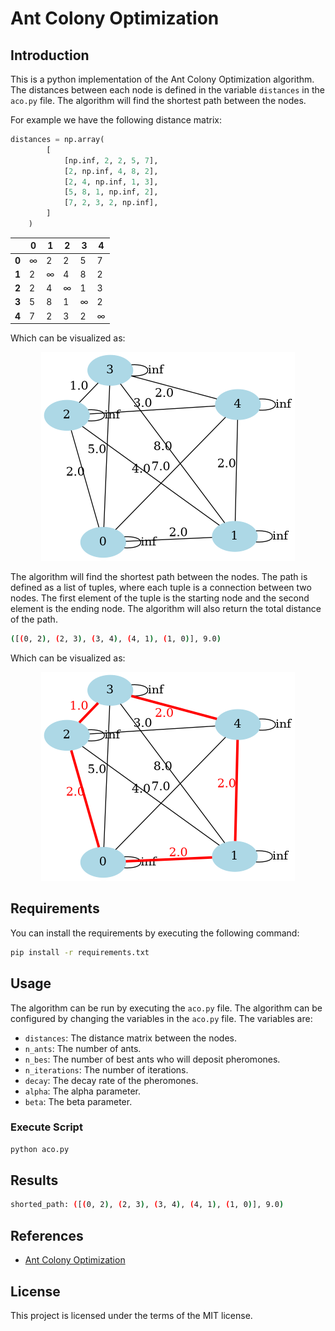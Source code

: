 # Ant Colony Optimization

## Introduction

This is a python implementation of the Ant Colony Optimization algorithm. The distances between each node is defined in the variable `distances` in the `aco.py` file. The algorithm will find the shortest path between the nodes.

For example we have the following distance matrix:

```python
distances = np.array(
        [
            [np.inf, 2, 2, 5, 7],
            [2, np.inf, 4, 8, 2],
            [2, 4, np.inf, 1, 3],
            [5, 8, 1, np.inf, 2],
            [7, 2, 3, 2, np.inf],
        ]
    )
```

|       | **0** | **1** | **2** | **3** | **4** |
|-------|-------|-------|-------|-------|-------|
| **0** | $\infty$   | 2     | 2     | 5     | 7     |
| **1** | 2     | $\infty$    | 4     | 8     | 2     |
| **2** | 2     | 4     | $\infty$    | 1     | 3     |
| **3** | 5     | 8     | 1     | $\infty$    | 2     |
| **4** | 7     | 2     | 3     | 2     | $\infty$    |

Which can be visualized as:

<p align="center">
  <img src="plots/network.png" />
</p>

The algorithm will find the shortest path between the nodes. The path is defined as a list of tuples, where each tuple is a connection between two nodes. The first element of the tuple is the starting node and the second element is the ending node. The algorithm will also return the total distance of the path.

```bash
([(0, 2), (2, 3), (3, 4), (4, 1), (1, 0)], 9.0)
```

Which can be visualized as:

<p align="center">
  <img src="plots/network_shortes_path.png" />
</p>

## Requirements

You can install the requirements by executing the following command:

```sh
pip install -r requirements.txt
```

## Usage

The algorithm can be run by executing the `aco.py` file. The algorithm can be configured by changing the variables in the `aco.py` file. The variables are:

- `distances`: The distance matrix between the nodes.
- `n_ants`: The number of ants.
- `n_bes`: The number of best ants who will deposit pheromones.
- `n_iterations`: The number of iterations.
- `decay`: The decay rate of the pheromones.
- `alpha`: The alpha parameter.
- `beta`: The beta parameter.

### Execute Script

```sh
python aco.py
```

## Results

```bash
shorted_path: ([(0, 2), (2, 3), (3, 4), (4, 1), (1, 0)], 9.0)
```

## References

- [Ant Colony Optimization](https://en.wikipedia.org/wiki/Ant_colony_optimization_algorithms)

## License

This project is licensed under the terms of the MIT license.
